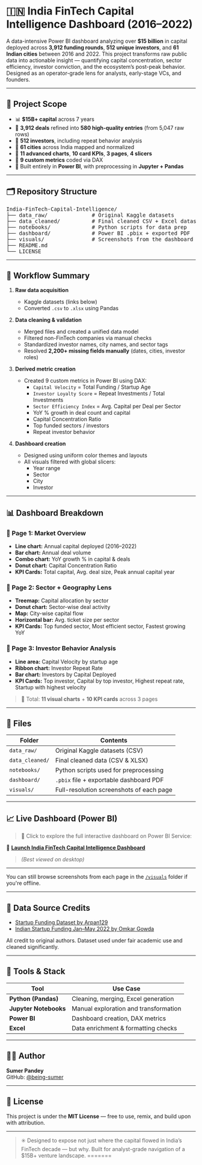# 🇮🇳 India FinTech Capital Intelligence Dashboard (2016–2022)

A data-intensive Power BI dashboard analyzing over **$15 billion** in capital deployed across **3,912 funding rounds**, **512 unique investors**, and **61 Indian cities** between 2016 and 2022. This project transforms raw public data into actionable insight — quantifying capital concentration, sector efficiency, investor conviction, and the ecosystem’s post-peak behavior. Designed as an operator-grade lens for analysts, early-stage VCs, and founders.

---

## 📌 Project Scope

- 📊 **$15B+ capital** across 7 years  
- 🧾 **3,912 deals** refined into **580 high-quality entries** (from 5,047 raw rows)  
- 👥 **512 investors**, including repeat behavior analysis  
- 🌆 **61 cities** across India mapped and normalized  
- 🧠 **11 advanced charts**, **10 card KPIs**, **3 pages**, **4 slicers**  
- 🧪 **9 custom metrics** coded via DAX  
- 🎯 Built entirely in **Power BI**, with preprocessing in **Jupyter + Pandas**

---

## 🗂 Repository Structure

<pre>
India-FinTech-Capital-Intelligence/
├── data_raw/              # Original Kaggle datasets
├── data_cleaned/          # Final cleaned CSV + Excel datasets
├── notebooks/             # Python scripts for data prep
├── dashboard/             # Power BI .pbix + exported PDF
├── visuals/               # Screenshots from the dashboard
├── README.md
└── LICENSE
</pre>

---

## 🔄 Workflow Summary

1. **Raw data acquisition**  
   - Kaggle datasets (links below)  
   - Converted `.csv` to `.xlsx` using Pandas

2. **Data cleaning & validation**  
   - Merged files and created a unified data model  
   - Filtered non-FinTech companies via manual checks  
   - Standardized investor names, city names, and sector tags  
   - Resolved **2,200+ missing fields manually** (dates, cities, investor roles)

3. **Derived metric creation**  
   - Created 9 custom metrics in Power BI using DAX:
     - `Capital Velocity` = Total Funding / Startup Age
     - `Investor Loyalty Score` = Repeat Investments / Total Investments
     - `Sector Efficiency Index` = Avg. Capital per Deal per Sector
     - YoY % growth in deal count and capital
     - Capital Concentration Ratio
     - Top funded sectors / investors
     - Repeat investor behavior

4. **Dashboard creation**  
   - Designed using uniform color themes and layouts  
   - All visuals filtered with global slicers:
     - Year range  
     - Sector  
     - City  
     - Investor

---

## 📊 Dashboard Breakdown

### 📘 Page 1: Market Overview
- **Line chart:** Annual capital deployed (2016–2022)
- **Bar chart:** Annual deal volume
- **Combo chart:** YoY growth % in capital & deals
- **Donut chart:** Capital Concentration Ratio
- **KPI Cards:** Total capital, Avg. deal size, Peak annual capital year

### 🧭 Page 2: Sector + Geography Lens
- **Treemap:** Capital allocation by sector
- **Donut chart:** Sector-wise deal activity
- **Map:** City-wise capital flow
- **Horizontal bar:** Avg. ticket size per sector
- **KPI Cards:** Top funded sector, Most efficient sector, Fastest growing YoY

### 🧠 Page 3: Investor Behavior Analysis
- **Line area:** Capital Velocity by startup age
- **Ribbon chart:** Investor Repeat Rate
- **Bar chart:** Investors by Capital Deployed
- **KPI Cards:** Top investor, Capital by top investor, Highest repeat rate, Startup with highest velocity

> 🧮 Total: **11 visual charts** + **10 KPI cards** across 3 pages

---

## 📂 Files

| Folder        | Contents                                   |
|---------------|--------------------------------------------|
| `data_raw/`     | Original Kaggle datasets (CSV)             |
| `data_cleaned/` | Final cleaned data (CSV & XLSX)            |
| `notebooks/`    | Python scripts used for preprocessing      |
| `dashboard/`    | `.pbix` file + exportable dashboard PDF    |
| `visuals/`      | Full-resolution screenshots of each page   |

---

## 📈 Live Dashboard (Power BI)

> 🚀 Click to explore the full interactive dashboard on Power BI Service:

🔗 [**Launch India FinTech Capital Intelligence Dashboard**](https://app.powerbi.com/view?r=eyJrIjoiYTQyNjdlZTItODIyZC00MDlhLTgyNDMtMDExMTY0NzEyZjEyIiwidCI6ImUxMGQ5NTc4LWRlNTgtNDUyZC1iMmJiLTY1NGFjZGM5ZmZiNyJ9&embedImagePlaceholder=true)

> *(Best viewed on desktop)*

---

You can still browse screenshots from each page in the [`/visuals`](./visuals) folder if you're offline.

---

## 📎 Data Source Credits

- [Startup Funding Dataset by Arpan129](https://www.kaggle.com/datasets/arpan129/startups-funding-dataset?resource=download)
- [Indian Startup Funding Jan–May 2022 by Omkar Gowda](https://www.kaggle.com/datasets/omkargowda/indian-startups-funding-data-januarymay-2022)

All credit to original authors. Dataset used under fair academic use and cleaned significantly.

---

## 🧪 Tools & Stack

| Tool        | Use Case                            |
|-------------|-------------------------------------|
| **Python (Pandas)** | Cleaning, merging, Excel generation  |
| **Jupyter Notebooks** | Manual exploration and transformation |
| **Power BI** | Dashboard creation, DAX metrics     |
| **Excel** | Data enrichment & formatting checks   |

---

## 👨‍💻 Author

**Sumer Pandey**  
GitHub: [@being-sumer](https://github.com/being-sumer)

---

## 🪪 License

This project is under the **MIT License** — free to use, remix, and build upon with attribution.

---

> ✳️ Designed to expose not just where the capital flowed in India’s FinTech decade — but why. Built for analyst-grade navigation of a $15B+ venture landscape.
=======
